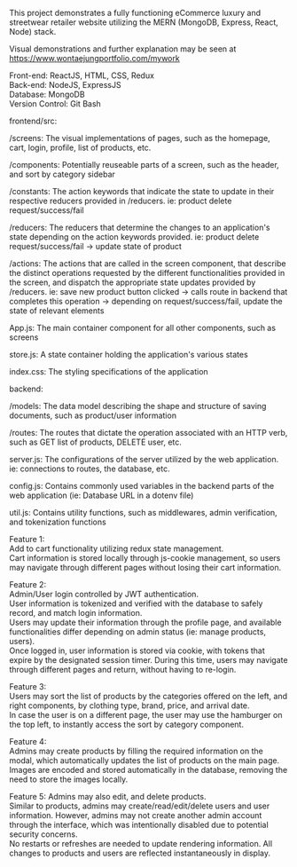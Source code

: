 This project demonstrates a fully functioning eCommerce luxury and streetwear retailer website utilizing the MERN (MongoDB, Express, React, Node) stack.

Visual demonstrations and further explanation may be seen at https://www.wontaejungportfolio.com/mywork

Front-end: ReactJS, HTML, CSS, Redux  
Back-end: NodeJS, ExpressJS  
Database: MongoDB  
Version Control: Git Bash  

frontend/src:

/screens: The visual implementations of pages, such as the homepage, cart, login, profile, list of products, etc.

/components: Potentially reuseable parts of a screen, such as the header, and sort by category sidebar

/constants: The action keywords that indicate the state to update in their respective reducers provided in /reducers. ie: product delete request/success/fail

/reducers: The reducers that determine the changes to an application's state depending on the action keywords provided. ie: product delete request/success/fail -> update state of product

/actions: The actions that are called in the screen component, that describe the distinct operations requested by the different functionalities provided in the screen, and dispatch the appropriate state updates provided by /reducers. ie: save new product button clicked -> calls route in backend that completes this operation -> depending on request/success/fail, update the state of relevant elements

App.js: The main container component for all other components, such as screens

store.js: A state container holding the application's various states

index.css: The styling specifications of the application

backend:

/models: The data model describing the shape and structure of saving documents, such as product/user information

/routes: The routes that dictate the operation associated with an HTTP verb, such as GET list of products, DELETE user, etc.

server.js: The configurations of the server utilized by the web application. ie: connections to routes, the database, etc. 

config.js: Contains commonly used variables in the backend parts of the web application (ie: Database URL in a dotenv file)

util.js: Contains utility functions, such as middlewares, admin verification, and tokenization functions

Feature 1:  
Add to cart functionality utilizing redux state management.  
Cart information is stored locally through js-cookie management, so users may navigate through different pages without losing their cart information.

Feature 2:  
Admin/User login controlled by JWT authentication.  
User information is tokenized and verified with the database to safely record, and match login information.  
Users may update their information through the profile page, and available functionalities differ depending on admin status (ie: manage products, users).  
Once logged in, user information is stored via cookie, with tokens that expire by the designated session timer. During this time, users may navigate through different pages and return, without having to re-login.

Feature 3:  
Users may sort the list of products by the categories offered on the left, and right components, by clothing type, brand, price, and arrival date.  
In case the user is on a different page, the user may use the hamburger on the top left, to instantly access the sort by category component.  

Feature 4:  
Admins may create products by filling the required information on the modal, which automatically updates the list of products on the main page.  
Images are encoded and stored automatically in the database, removing the need to store the images locally.  

Feature 5:
Admins may also edit, and delete products.  
Similar to products, admins may create/read/edit/delete users and user information. However, admins may not create another admin account through the interface, which was intentionally disabled due to potential security concerns.  
No restarts or refreshes are needed to update rendering information. All changes to products and users are reflected instantaneously in display.  
